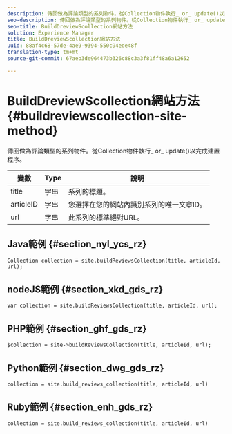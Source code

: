 ```yaml
---
description: 傳回做為評論類型的系列物件。從Collection物件執行_ or_ update()以完成建置程序。
seo-description: 傳回做為評論類型的系列物件。從Collection物件執行_ or_ update()以完成建置程序。
seo-title: BuildDreviewScollection網站方法
solution: Experience Manager
title: BuildDreviewScollection網站方法
uuid: 88af4c68-57de-4ae9-9394-550c94ede48f
translation-type: tm+mt
source-git-commit: 67aeb3de964473b326c88c3a3f81ff48a6a12652

---
```



# BuildDreviewScollection網站方法{#buildreviewscollection-site-method}

傳回做為評論類型的系列物件。從Collection物件執行_ or_ update()以完成建置程序。

| 變數 | Type | 說明 |
|--- |--- |--- |
| title | 字串 | 系列的標題。 |
| articleID | 字串 | 您選擇在您的網站內識別系列的唯一文章ID。 |
| url | 字串 | 此系列的標準絕對URL。 |


## Java範例 {#section_nyl_ycs_rz}

```
Collection collection = site.buildReviewsCollection(title, articleId, url); 
```

## nodeJS範例 {#section_xkd_gds_rz}

```
var collection = site.buildReviewsCollection(title, articleId, url); 
```

## PHP範例 {#section_ghf_gds_rz}

```
$collection = site->buildReviewsCollection(title, articleId, url); 
```

## Python範例 {#section_dwg_gds_rz}

```
collection = site.build_reviews_collection(title, articleId, url) 
```

## Ruby範例 {#section_enh_gds_rz}

```
collection = site.build_reviews_collection(title, articleId, url) 
```

